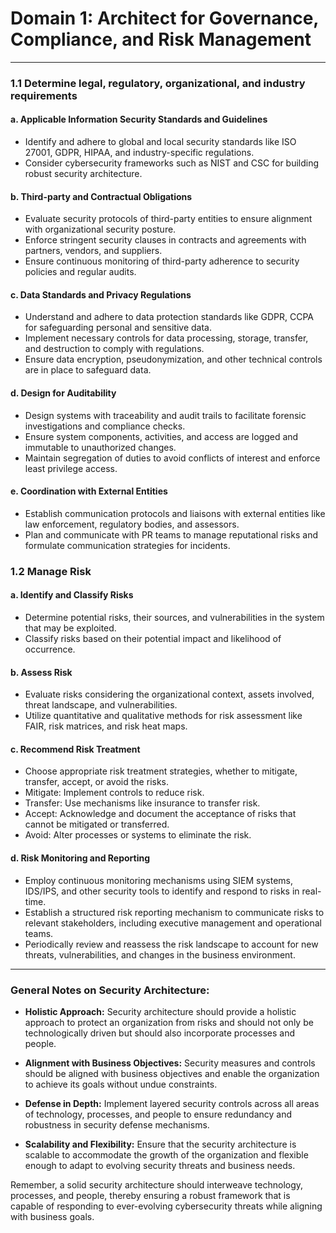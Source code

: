 # Domain 1: Architect for Governance, Compliance, and Risk Management
-------------------------------------------------------------------

### 1.1 Determine legal, regulatory, organizational, and industry requirements

#### a. Applicable Information Security Standards and Guidelines

-   Identify and adhere to global and local security standards like ISO 27001, GDPR, HIPAA, and industry-specific regulations.
-   Consider cybersecurity frameworks such as NIST and CSC for building robust security architecture.

#### b. Third-party and Contractual Obligations

-   Evaluate security protocols of third-party entities to ensure alignment with organizational security posture.
-   Enforce stringent security clauses in contracts and agreements with partners, vendors, and suppliers.
-   Ensure continuous monitoring of third-party adherence to security policies and regular audits.

#### c. Data Standards and Privacy Regulations

-   Understand and adhere to data protection standards like GDPR, CCPA for safeguarding personal and sensitive data.
-   Implement necessary controls for data processing, storage, transfer, and destruction to comply with regulations.
-   Ensure data encryption, pseudonymization, and other technical controls are in place to safeguard data.

#### d. Design for Auditability

-   Design systems with traceability and audit trails to facilitate forensic investigations and compliance checks.
-   Ensure system components, activities, and access are logged and immutable to unauthorized changes.
-   Maintain segregation of duties to avoid conflicts of interest and enforce least privilege access.

#### e. Coordination with External Entities

-   Establish communication protocols and liaisons with external entities like law enforcement, regulatory bodies, and assessors.
-   Plan and communicate with PR teams to manage reputational risks and formulate communication strategies for incidents.

### 1.2 Manage Risk

#### a. Identify and Classify Risks

-   Determine potential risks, their sources, and vulnerabilities in the system that may be exploited.
-   Classify risks based on their potential impact and likelihood of occurrence.

#### b. Assess Risk

-   Evaluate risks considering the organizational context, assets involved, threat landscape, and vulnerabilities.
-   Utilize quantitative and qualitative methods for risk assessment like FAIR, risk matrices, and risk heat maps.

#### c. Recommend Risk Treatment

-   Choose appropriate risk treatment strategies, whether to mitigate, transfer, accept, or avoid the risks.
-   Mitigate: Implement controls to reduce risk.
-   Transfer: Use mechanisms like insurance to transfer risk.
-   Accept: Acknowledge and document the acceptance of risks that cannot be mitigated or transferred.
-   Avoid: Alter processes or systems to eliminate the risk.

#### d. Risk Monitoring and Reporting

-   Employ continuous monitoring mechanisms using SIEM systems, IDS/IPS, and other security tools to identify and respond to risks in real-time.
-   Establish a structured risk reporting mechanism to communicate risks to relevant stakeholders, including executive management and operational teams.
-   Periodically review and reassess the risk landscape to account for new threats, vulnerabilities, and changes in the business environment.

* * * * *

### General Notes on Security Architecture:

-   **Holistic Approach:** Security architecture should provide a holistic approach to protect an organization from risks and should not only be technologically driven but should also incorporate processes and people.

-   **Alignment with Business Objectives:** Security measures and controls should be aligned with business objectives and enable the organization to achieve its goals without undue constraints.

-   **Defense in Depth:** Implement layered security controls across all areas of technology, processes, and people to ensure redundancy and robustness in security defense mechanisms.

-   **Scalability and Flexibility:** Ensure that the security architecture is scalable to accommodate the growth of the organization and flexible enough to adapt to evolving security threats and business needs.

Remember, a solid security architecture should interweave technology, processes, and people, thereby ensuring a robust framework that is capable of responding to ever-evolving cybersecurity threats while aligning with business goals.